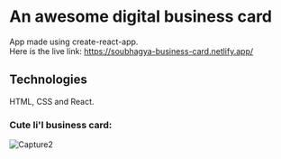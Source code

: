 # An awesome digital business card
App made using create-react-app.  <br>
Here is the live link: https://soubhagya-business-card.netlify.app/

## Technologies
HTML, CSS and React.

### Cute li'l business card:

![Capture2](https://user-images.githubusercontent.com/82697602/216634004-b72f4e17-4e20-4054-a213-dd527ba570a2.PNG)
